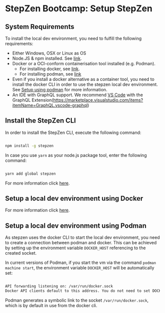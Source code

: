 # StepZen Bootcamp: Setup StepZen

## System Requirements

To install the local dev environment, you need to fulfill the following requirements:

- Either Windows, OSX or Linux as OS
- Node.JS & npm installed. See [link](https://docs.npmjs.com/downloading-and-installing-node-js-and-npm).
- Docker or a OCI-conform containerisation tool installed (e.g. Podman).
  - For installing docker, see [link](https://docs.docker.com/engine/install/).
  - For installing podman, see [link](https://podman.io/docs/installation)
- Even if you install a docker alternative as a container tool, you need to install the docker CLI in order to use the stepzen local dev environment. See [Setup using podman](#setup-using-podman) for more information.
- An IDE with GraphQL support. We recommend [VS Code](https://code.visualstudio.com/) with the GraphQL Extension(https://marketplace.visualstudio.com/items?itemName=GraphQL.vscode-graphql)

## Install the StepZen CLI

In order to install the StepZen CLI, execute the following command:

```bash

npm install -g stepzen

```

In case you use `yarn` as your node.js package tool, enter the following command:

```bash

yarn add global stepzen

```

For more information click [here](https://stepzen.com/docs/cli).

## Setup a local dev environment using Docker

For more information click [here](https://stepzen.com/docs/deployment/local-docker).

## Setup a local dev environment using Podman

As stepzen uses the docker CLI to start the local dev environment, you need to
create a connection between podman and docker. This can be achieved by setting 
up the environment variable `DOCKER_HOST` referencing to the created socket.

In current versions of Podman, if you start the vm via the command 
`podman machine start`, the environment variable `DOCKER_HOST` 
will be automatically set:

```bash

API forwarding listening on: /var/run/docker.sock
Docker API clients default to this address. You do not need to set DOCKER_HOST.

```

Podman generates a symbolic link to the socket `/var/run/docker.sock`, which is 
by default in use from the docker cli.
